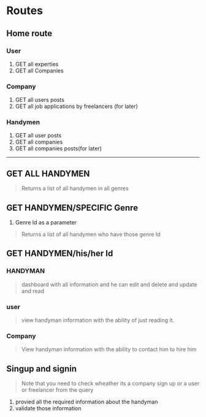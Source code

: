 # Routes

## Home route

### User

1. GET all experties
2. GET all Companies

### Company

1. GET all users posts
2. GET all job applications by freelancers (for later)

### Handymen

1. GET all user posts
2. GET all companies
3. GET all companies posts(for later)

----------------------------------------------------------------

## GET ALL HANDYMEN

>Returns a list of all handymen in all genres

## GET HANDYMEN/SPECIFIC Genre


1. Genre Id as a parameter

>Returns a list of all handymen who have those  genre Id

## GET  HANDYMEN/his/her Id

### HANDYMAN

>dashboard with all information and he can edit and delete and update and read

### user

>view handyman information with the ability of just reading it.

### Company

>View handyman information with the ability to contact him to hire him

## Singup and signin

>Note that you need to check wheather its a company sign up or a user or freelancer from the query

1. provied all the required information about the handyman
2. validate those information